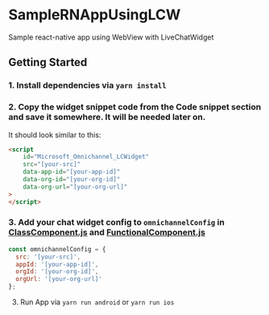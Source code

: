 # SampleRNAppUsingLCW

Sample react-native app using WebView with LiveChatWidget

## Getting Started

### 1. Install dependencies via `yarn install`

### 2. Copy the widget snippet code from the Code snippet section and save it somewhere. It will be needed later on.

It should look similar to this:

```html
<script
    id="Microsoft_Omnichannel_LCWidget"
    src="[your-src]"
    data-app-id="[your-app-id]"
    data-org-id="[your-org-id]"
    data-org-url="[your-org-url]"
>
</script>
```

### 3. **Add** your chat widget config to `omnichannelConfig` in [ClassComponent.js](src/components/ClassComponent.js) and [FunctionalComponent.js](src/components/FunctionalComponent.js)

```js
const omnichannelConfig = {
  src: '[your-src]',
  appId: '[your-app-id]',
  orgId: '[your-org-id]',
  orgUrl: '[your-org-url]'
};

```

3. Run App via `yarn run android` or `yarn run ios`


